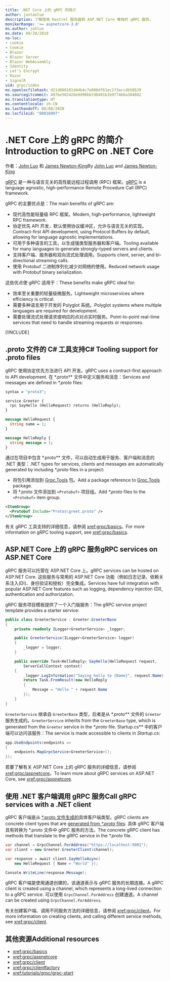 ```yaml
---
title: .NET Core 上的 gRPC 的简介
author: juntaoluo
description: 了解使用 Kestrel 服务器和 ASP.NET Core 堆栈的 gRPC 服务。
monikerRange: '>= aspnetcore-3.0'
ms.author: johluo
ms.date: 09/20/2019
no-loc:
- cookie
- Cookie
- Blazor
- Blazor Server
- Blazor WebAssembly
- Identity
- Let's Encrypt
- Razor
- SignalR
uid: grpc/index
ms.openlocfilehash: d21d808181d44b4c7e800df61ec1f3accdb58539
ms.sourcegitcommit: 497be502426e9d90bb7d0401b1b9f74b6a384682
ms.translationtype: HT
ms.contentlocale: zh-CN
ms.lasthandoff: 08/08/2020
ms.locfileid: "88016097"
---
```

# <a name="introduction-to-grpc-on-net-core"></a><span data-ttu-id="ea626-103">.NET Core 上的 gRPC 的简介</span><span class="sxs-lookup"><span data-stu-id="ea626-103">Introduction to gRPC on .NET Core</span></span>

<span data-ttu-id="ea626-104">作者：[John Luo](https://github.com/juntaoluo) 和 [James Newton-King](https://twitter.com/jamesnk)</span><span class="sxs-lookup"><span data-stu-id="ea626-104">By [John Luo](https://github.com/juntaoluo) and [James Newton-King](https://twitter.com/jamesnk)</span></span>

<span data-ttu-id="ea626-105">[gRPC](https://grpc.io/docs/guides/) 是一种与语言无关的高性能远程过程调用 (RPC) 框架。</span><span class="sxs-lookup"><span data-stu-id="ea626-105">[gRPC](https://grpc.io/docs/guides/) is a language agnostic, high-performance Remote Procedure Call (RPC) framework.</span></span>

<span data-ttu-id="ea626-106">gRPC 的主要优点是：</span><span class="sxs-lookup"><span data-stu-id="ea626-106">The main benefits of gRPC are:</span></span>
* <span data-ttu-id="ea626-107">现代高性能轻量级 RPC 框架。</span><span class="sxs-lookup"><span data-stu-id="ea626-107">Modern, high-performance, lightweight RPC framework.</span></span>
* <span data-ttu-id="ea626-108">协定优先 API 开发，默认使用协议缓冲区，允许与语言无关的实现。</span><span class="sxs-lookup"><span data-stu-id="ea626-108">Contract-first API development, using Protocol Buffers by default, allowing for language agnostic implementations.</span></span>
* <span data-ttu-id="ea626-109">可用于多种语言的工具，以生成强类型服务器和客户端。</span><span class="sxs-lookup"><span data-stu-id="ea626-109">Tooling available for many languages to generate strongly-typed servers and clients.</span></span>
* <span data-ttu-id="ea626-110">支持客户端、服务器和双向流式处理调用。</span><span class="sxs-lookup"><span data-stu-id="ea626-110">Supports client, server, and bi-directional streaming calls.</span></span>
* <span data-ttu-id="ea626-111">使用 Protobuf 二进制序列化减少对网络的使用。</span><span class="sxs-lookup"><span data-stu-id="ea626-111">Reduced network usage with Protobuf binary serialization.</span></span>

<span data-ttu-id="ea626-112">这些优点使 gRPC 适用于：</span><span class="sxs-lookup"><span data-stu-id="ea626-112">These benefits make gRPC ideal for:</span></span>
* <span data-ttu-id="ea626-113">效率至关重要的轻量级微服务。</span><span class="sxs-lookup"><span data-stu-id="ea626-113">Lightweight microservices where efficiency is critical.</span></span>
* <span data-ttu-id="ea626-114">需要多种语言用于开发的 Polyglot 系统。</span><span class="sxs-lookup"><span data-stu-id="ea626-114">Polyglot systems where multiple languages are required for development.</span></span>
* <span data-ttu-id="ea626-115">需要处理流式处理请求或响应的点对点实时服务。</span><span class="sxs-lookup"><span data-stu-id="ea626-115">Point-to-point real-time services that need to handle streaming requests or responses.</span></span>

[!INCLUDE[](~/includes/gRPCazure.md)]

## <a name="c-tooling-support-for-proto-files"></a><span data-ttu-id="ea626-116">.proto 文件的 C# 工具支持</span><span class="sxs-lookup"><span data-stu-id="ea626-116">C# Tooling support for .proto files</span></span>

<span data-ttu-id="ea626-117">gRPC 使用协定优先方法进行 API 开发。</span><span class="sxs-lookup"><span data-stu-id="ea626-117">gRPC uses a contract-first approach to API development.</span></span> <span data-ttu-id="ea626-118">在 \*.proto\*\* 文件中定义服务和消息：</span><span class="sxs-lookup"><span data-stu-id="ea626-118">Services and messages are defined in *\*.proto* files:</span></span>

```protobuf
syntax = "proto3";

service Greeter {
  rpc SayHello (HelloRequest) returns (HelloReply);
}

message HelloRequest {
  string name = 1;
}

message HelloReply {
  string message = 1;
}
```

<span data-ttu-id="ea626-119">通过在项目中包含 \*.proto\*\* 文件，可以自动生成用于服务、客户端和消息的 .NET 类型：</span><span class="sxs-lookup"><span data-stu-id="ea626-119">.NET types for services, clients and messages are automatically generated by including *\*.proto* files in a project:</span></span>

* <span data-ttu-id="ea626-120">将包引用添加到 [Grpc.Tools](https://www.nuget.org/packages/Grpc.Tools/) 包。</span><span class="sxs-lookup"><span data-stu-id="ea626-120">Add a package reference to [Grpc.Tools](https://www.nuget.org/packages/Grpc.Tools/) package.</span></span>
* <span data-ttu-id="ea626-121">将 \*.proto 文件添加到 `<Protobuf>` 项目组。</span><span class="sxs-lookup"><span data-stu-id="ea626-121">Add *\*.proto* files to the `<Protobuf>` item group.</span></span>

```xml
<ItemGroup>
  <Protobuf Include="Protos\greet.proto" />
</ItemGroup>
```

<span data-ttu-id="ea626-122">有关 gRPC 工具支持的详细信息，请参阅 <xref:grpc/basics>。</span><span class="sxs-lookup"><span data-stu-id="ea626-122">For more information on gRPC tooling support, see <xref:grpc/basics>.</span></span>

## <a name="grpc-services-on-aspnet-core"></a><span data-ttu-id="ea626-123">ASP.NET Core 上的 gRPC 服务</span><span class="sxs-lookup"><span data-stu-id="ea626-123">gRPC services on ASP.NET Core</span></span>

<span data-ttu-id="ea626-124">gRPC 服务可以托管在 ASP.NET Core 上。</span><span class="sxs-lookup"><span data-stu-id="ea626-124">gRPC services can be hosted on ASP.NET Core.</span></span> <span data-ttu-id="ea626-125">这些服务与常用的 ASP.NET Core 功能（例如日志记录、依赖关系注入(DI)、身份验证和授权）完全集成。</span><span class="sxs-lookup"><span data-stu-id="ea626-125">Services have full integration with popular ASP.NET Core features such as logging, dependency injection (DI), authentication and authorization.</span></span>

<span data-ttu-id="ea626-126">gRPC 服务项目模板提供了一个入门版服务：</span><span class="sxs-lookup"><span data-stu-id="ea626-126">The gRPC service project template provides a starter service:</span></span>

```csharp
public class GreeterService : Greeter.GreeterBase
{
    private readonly ILogger<GreeterService> _logger;

    public GreeterService(ILogger<GreeterService> logger)
    {
        _logger = logger;
    }

    public override Task<HelloReply> SayHello(HelloRequest request,
        ServerCallContext context)
    {
        _logger.LogInformation("Saying hello to {Name}", request.Name);
        return Task.FromResult(new HelloReply 
        {
            Message = "Hello " + request.Name
        });
    }
}
```

<span data-ttu-id="ea626-127">`GreeterService` 继承自 `GreeterBase` 类型，后者是从 \*.proto\*\* 文件的 `Greeter` 服务生成的。</span><span class="sxs-lookup"><span data-stu-id="ea626-127">`GreeterService` inherits from the `GreeterBase` type, which is generated from the `Greeter` service in the *\*.proto* file.</span></span> <span data-ttu-id="ea626-128">Startup.cs\*\* 中的客户端可以访问该服务：</span><span class="sxs-lookup"><span data-stu-id="ea626-128">The service is made accessible to clients in *Startup.cs*:</span></span>

```csharp
app.UseEndpoints(endpoints =>
{
    endpoints.MapGrpcService<GreeterService>();
});
```

<span data-ttu-id="ea626-129">若要了解有关 ASP.NET Core 上的 gRPC 服务的详细信息，请参阅 <xref:grpc/aspnetcore>。</span><span class="sxs-lookup"><span data-stu-id="ea626-129">To learn more about gRPC services on ASP.NET Core, see <xref:grpc/aspnetcore>.</span></span>

## <a name="call-grpc-services-with-a-net-client"></a><span data-ttu-id="ea626-130">使用 .NET 客户端调用 gRPC 服务</span><span class="sxs-lookup"><span data-stu-id="ea626-130">Call gRPC services with a .NET client</span></span>

<span data-ttu-id="ea626-131">gRPC 客户端是从 [\*.proto  文件生成的](xref:grpc/basics#generated-c-assets)具体客户端类型。</span><span class="sxs-lookup"><span data-stu-id="ea626-131">gRPC clients are concrete client types that are [generated from *\*.proto* files](xref:grpc/basics#generated-c-assets).</span></span> <span data-ttu-id="ea626-132">具体 gRPC 客户端具有转换为 \*.proto  文件中 gRPC 服务的方法。</span><span class="sxs-lookup"><span data-stu-id="ea626-132">The concrete gRPC client has methods that translate to the gRPC service in the *\*.proto* file.</span></span>

```csharp
var channel = GrpcChannel.ForAddress("https://localhost:5001");
var client = new Greeter.GreeterClient(channel);

var response = await client.SayHelloAsync(
    new HelloRequest { Name = "World" });

Console.WriteLine(response.Message);
```

<span data-ttu-id="ea626-133">gRPC 客户端是使用通道创建的，该通道表示与 gRPC 服务的长期连接。</span><span class="sxs-lookup"><span data-stu-id="ea626-133">A gRPC client is created using a channel, which represents a long-lived connection to a gRPC service.</span></span> <span data-ttu-id="ea626-134">可以使用 `GrpcChannel.ForAddress` 创建通道。</span><span class="sxs-lookup"><span data-stu-id="ea626-134">A channel can be created using `GrpcChannel.ForAddress`.</span></span>

<span data-ttu-id="ea626-135">有关创建客户端、调用不同服务方法的详细信息，请参阅 <xref:grpc/client>。</span><span class="sxs-lookup"><span data-stu-id="ea626-135">For more information on creating clients, and calling different service methods, see <xref:grpc/client>.</span></span>

## <a name="additional-resources"></a><span data-ttu-id="ea626-136">其他资源</span><span class="sxs-lookup"><span data-stu-id="ea626-136">Additional resources</span></span>

* <xref:grpc/basics>
* <xref:grpc/aspnetcore>
* <xref:grpc/client>
* <xref:grpc/clientfactory>
* <xref:tutorials/grpc/grpc-start>
